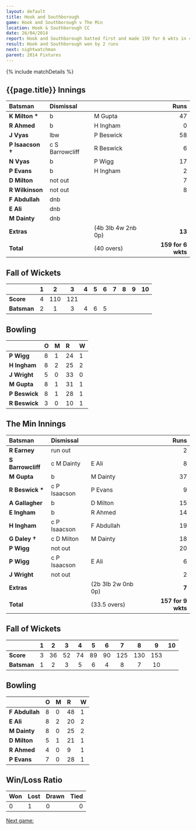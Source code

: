 ```yaml
---
layout: default
title: Hook and Southborough
game: Hook and Southborough v The Min
location: Hook & Southborough CC
date: 26/04/2014
report: Hook and Southborough batted first and made 159 for 6 wkts in 40 overs. The Min replied with 157 for 9 wkts in 40 overs
result: Hook and Southborough won by 2 runs
next: nightwatchman
parent: 2014 Fixtures
---
```


{% include matchDetails %}

## {{page.title}} Innings

| Batsman | Dismissal |  | Runs |
|:---|:---|---|---:|
| **K Milton &#42;** | b | M Gupta | 47 |
| **R Ahmed** | b | H Ingham | 0 |
| **J Vyas** | lbw | P Beswick | 58 |
| **P Isaacson &#8224;** | c S Barrowcliff | R Beswick | 6 |
| **N Vyas** | b | P Wigg | 17 |
| **P Evans** | b | H Ingham | 2 |
| **D Milton** | not out |  | 7 |
| **R Wilkinson** | not out |  | 8 |
| **F Abdullah** | dnb |  |  |
| **E Ali** | dnb |  |  |
| **M Dainty** | dnb |  |  |
| **Extras** | | (4b 3lb 4w 2nb 0p) | **13** |
| **Total** | | (40 overs) | **159 for 6 wkts** |

## Fall of Wickets

| | 1 | 2 | 3 | 4 | 5 | 6 | 7 | 8 | 9 | 10 |
|---|:---:|:---:|:---:|:---:|:---:|:---:|:---:|:---:|:---:|:---:|
| **Score** | 4 | 110 | 121 |  |  |  |  |  |  |  |
| **Batsman** | 2 | 1 | 3 | 4 | 6 | 5 |  |  |  |  |

## Bowling

| | O | M | R | W |
|---|:---|:---|:---|:---|
| **P Wigg** | 8 | 1 | 24 | 1 |
| **H Ingham** | 8 | 2 | 25 | 2 |
| **J Wright** | 5 | 0 | 33 | 0 |
| **M Gupta** | 8 | 1 | 31 | 1 |
| **P Beswick** | 8 | 1 | 28 | 1 |
| **R Beswick** | 3 | 0 | 10 | 1 |

## The Min Innings

| Batsman | Dismissal |  | Runs |
|:---|:---|---|---:|
| **R Earney** | run out |  | 2 |
| **S Barrowcliff** | c M Dainty | E Ali | 8 |
| **M Gupta** | b | M Dainty | 37 |
| **R Beswick &#42;** | c P Isaacson | P Evans | 9 |
| **A Gallagher** | b | D Milton | 15 |
| **E Ingham** | b | R Ahmed | 14 |
| **H Ingham** | c P Isaacson | F Abdullah | 19 |
| **G Daley &#8224;** | c D Milton | M Dainty | 18 |
| **P Wigg** | not out |  | 20 |
| **P Wigg** | c P Isaacson | E Ali | 6 |
| **J Wright** | not out |  | 2 |
| **Extras** | | (2b 3lb 2w 0nb 0p) | **7** |
| **Total** | | (33.5 overs) | **157 for 9 wkts** |

## Fall of Wickets

| | 1 | 2 | 3 | 4 | 5 | 6 | 7 | 8 | 9 | 10 |
|---|:---:|:---:|:---:|:---:|:---:|:---:|:---:|:---:|:---:|:---:|
| **Score** | 3 | 36 | 52 | 74 | 89 | 90 | 125 | 130 | 153 |  |
| **Batsman** | 1 | 2 | 3 | 5 | 6 | 4 | 8 | 7 | 10 |  |

## Bowling

| | O | M | R | W |
|---|:---|:---|:---|:---|
| **F Abdullah** | 8 | 0 | 48 | 1 |
| **E Ali** | 8 | 2 | 20 | 2 |
| **M Dainty** | 8 | 0 | 25 | 2 |
| **D Milton** | 5 | 1 | 21 | 1 |
| **R Ahmed** | 4 | 0 | 9 | 1 |
| **P Evans** | 7 | 0 | 28 | 1 |

## Win/Loss Ratio

| Won | Lost | Drawn | Tied |
|:---|:---|:---|---:|
| 0 | 1 | 0 | 0 |

[Next game:]({{page.next}})